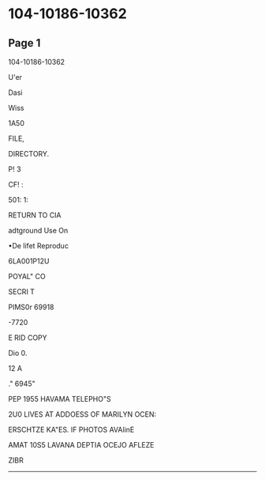 # 104-10186-10362

## Page 1

104-10186-10362

U'er

Dasi

Wiss

1A50

FILE,

DIRECTORY.

P! 3

CF! :

501: 1:

RETURN TO CIA

adtground Use On

•De lifet Reproduc

6LA001P12U

POYAL" CO

SECRI T

PIMS0r 69918

-7720

E RID COPY

Dio 0.

12 A

." 6945"

PEP 1955 HAVAMA TELEPHO"S

2U0 LIVES AT ADDOESS OF MARILYN OCEN:

ERSCHTZE KA"ES. IF PHOTOS AVAlinE

AMAT 10S5 LAVANA DEPTIA OCEJO AFLEZE

ZIBR

---

